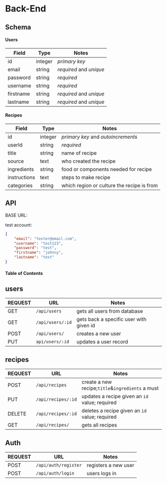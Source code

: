 # Back-End

## Schema

#### Users

| Field     | Type    | Notes                   |
| --------- | ------- | ----------------------- |
| id        | integer | _primary key_           |
| email     | string  | _required_ and _unique_ |
| password  | string  | _required_              |
| username  | string  | _required_              |
| firstname | string  | _required_ and _unique_ |
| lastname  | string  | _required_ and _unique_ |

#### Recipes

| Field        | Type    | Notes                                      |
| ------------ | ------- | ------------------------------------------ |
| id           | integer | _primary key_ and _autoincrements_         |
| userId       | string  | _required_                                 |
| title        | string  | name of recipe                             |
| source       | text    | who created the recipe                     |
| ingredients  | string  | food or components needed for recipe       |
| instructions | text    | steps to make recipe                       |
| categories   | string  | which region or culture the recipe is from |

## API

BASE URL:

test account:

```json
{
	"email": "tester@email.com",
	"username": "test123",
	"password": "test",
	"firstname": "johnny",
	"lastname": "test"
}
```

#### Table of Contents


## users

| REQUEST    | URL                 | Notes                                    |
| --------- | ---------------------| ---------------------------------------- |
| GET       | `/api/users`         | gets all users from database             |
| GET       | `/api/users/:id`     | gets back a specific user with given id  |
| POST      | `/api/users/`        | creates a new user                       |
| PUT       | `api/users/:id`      | updates a user record                    |
								  

## recipes

| REQUEST    | URL                 | Notes                                              |
| --------- | ---------------------| ---------------------------------------------------|
| POST       | `/api/recipes`       | create a new recipe;`title`&`ingredients` a must  |           
| PUT        | `/api/recipes/:id`   | updates a recipe given an `id` value; required    |
| DELETE     | `/api/recipes/:id`   | deletes a recipe given an `id` value; required    |                    
| GET        | `/api/recipes/`      | gets all recipes                                  |



## Auth

| REQUEST    | URL                 | Notes                                    |
| --------- | ---------------------| ---------------------------------------- |
| POST      | `/api/auth/register`| registers a new user                      |
| POST      | `/api/auth/login`   | users logs in                             |
